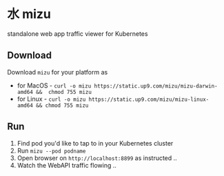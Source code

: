 # 水 mizu
standalone web app traffic viewer for Kubernetes

## Download

Download `mizu` for your platform as

* for MacOS - `curl -o mizu https://static.up9.com/mizu/mizu-darwin-amd64 &&  chmod 755 mizu`
* for Linux - `curl -o mizu https://static.up9.com/mizu/mizu-linux-amd64 && chmod 755 mizu`

## Run



1. Find pod you'd like to tap to in your Kubernetes cluster
2. Run `mizu --pod podname`
3. Open browser on `http://localhost:8899` as instructed .. 
4. Watch the WebAPI traffic flowing ..
